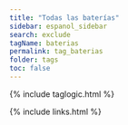 ```yaml
---
title: "Todas las baterías"
sidebar: espanol_sidebar
search: exclude
tagName: baterias
permalink: tag_baterias
folder: tags
toc: false
---
```


{% include taglogic.html %}

{% include links.html %}
